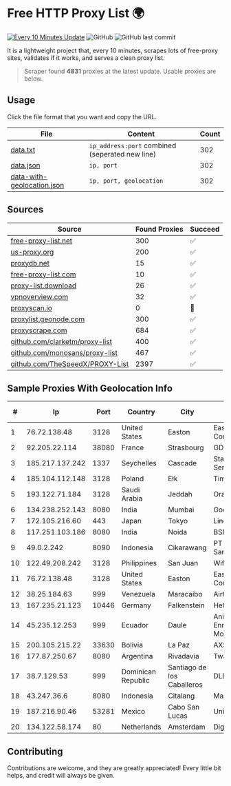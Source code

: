 
# Free HTTP Proxy List 🌍

[![Every 10 Minutes Update](https://github.com/mertguvencli/http-proxy-list/actions/workflows/main.yml/badge.svg?branch=main)](https://github.com/mertguvencli/http-proxy-list/actions/workflows/main.yml)
![GitHub](https://img.shields.io/github/license/mertguvencli/http-proxy-list)
![GitHub last commit](https://img.shields.io/github/last-commit/mertguvencli/http-proxy-list)

It is a lightweight project that, every 10 minutes, scrapes lots of free-proxy sites, validates if it works, and serves a clean proxy list.


> Scraper found **4831** proxies at the latest update. Usable proxies are below.

## Usage

Click the file format that you want and copy the URL.


|File|Content|Count|
|----|-------|-----|
|[data.txt](https://raw.githubusercontent.com/mertguvencli/http-proxy-list/main/proxy-list/data.txt)|`ip_address:port` combined (seperated new line)|302|
|[data.json](https://raw.githubusercontent.com/mertguvencli/http-proxy-list/main/proxy-list/data.json)|`ip, port`|302|
|[data-with-geolocation.json](https://raw.githubusercontent.com/mertguvencli/http-proxy-list/main/proxy-list/data-with-geolocation.json)|`ip, port, geolocation`|302|

## Sources

|Source|Found Proxies|Succeed|
|------|-------------|-------|
|[free-proxy-list.net](https://free-proxy-list.net)|300|✅|
|[us-proxy.org](https://www.us-proxy.org)|200|✅|
|[proxydb.net](http://proxydb.net)|15|✅|
|[free-proxy-list.com](https://free-proxy-list.com/?page=&port=&type%5B%5D=http&type%5B%5D=https&up_time=0&search=Search)|10|✅|
|[proxy-list.download](https://www.proxy-list.download/HTTP)|26|✅|
|[vpnoverview.com](https://vpnoverview.com/privacy/anonymous-browsing/free-proxy-servers)|32|✅|
|[proxyscan.io](https://www.proxyscan.io)|0|🚫|
|[proxylist.geonode.com](https://proxylist.geonode.com/api/proxy-list?limit=300&page=1&sort_by=lastChecked&sort_type=desc&protocols=http,https)|300|✅|
|[proxyscrape.com](https://api.proxyscrape.com/v2/?request=displayproxies&protocol=http&timeout=10000&country=all&ssl=all&anonymity=all)|684|✅|
|[github.com/clarketm/proxy-list](https://raw.githubusercontent.com/clarketm/proxy-list/master/proxy-list-raw.txt)|400|✅|
|[github.com/monosans/proxy-list](https://raw.githubusercontent.com/monosans/proxy-list/main/proxies/http.txt)|467|✅|
|[github.com/TheSpeedX/PROXY-List](https://raw.githubusercontent.com/TheSpeedX/PROXY-List/master/http.txt)|2397|✅|


## Sample Proxies With Geolocation Info

|#|Ip|Port|Country|City|Internet Service Provider|
|-|--|----|-------|----|-------------------------|
|1|76.72.138.48|3128|United States|Easton|Easton Utilities Commission|
|2|92.205.22.114|38080|France|Strasbourg|GD MASS Network|
|3|185.217.137.242|1337|Seychelles|Cascade|Stallion Network Services Limited|
|4|185.104.112.148|3128|Poland|Ełk|Timeweb-Artnet|
|5|193.122.71.184|3128|Saudi Arabia|Jeddah|Oracle Corporation|
|6|134.238.252.143|8080|India|Mumbai|Google LLC|
|7|172.105.216.60|443|Japan|Tokyo|Linode, LLC|
|8|117.251.103.186|8080|India|Noida|BSNL Internet|
|9|49.0.2.242|8090|Indonesia|Cikarawang|PT Usaha Adi Sanggoro|
|10|122.49.208.242|3128|Philippines|San Juan|WifiCity, Inc|
|11|76.72.138.48|3128|United States|Easton|Easton Utilities Commission|
|12|38.25.184.63|999|Venezuela|Maracaibo|Airtek Solutions C.A.|
|13|167.235.21.123|10446|Germany|Falkenstein|Hetzner Online GmbH|
|14|45.235.12.253|999|Ecuador|Daule|Anibal Humberto Enriquez Moncayo(Comunicate)|
|15|200.105.215.22|33630|Bolivia|La Paz|AXS Bolivia S. A.|
|16|177.87.250.67|8080|Argentina|Rivadavia|Twainsat SRL|
|17|38.7.129.53|999|Dominican Republic|Santiago de los Caballeros|DLD SERVICIO SRL|
|18|43.247.36.6|8080|Indonesia|Citalang|Maxindo|
|19|187.216.90.46|53281|Mexico|Cabo San Lucas|Uninet S.A. de C.V.|
|20|134.122.58.174|80|Netherlands|Amsterdam|DigitalOcean, LLC|



## Contributing

Contributions are welcome, and they are greatly appreciated! Every
little bit helps, and credit will always be given.

